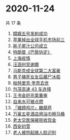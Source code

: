 # 2020-11-24

共 17 条

<!-- BEGIN -->
<!-- 最后更新时间 Tue Nov 24 2020 09:03:42 GMT+0000 (UTC) -->
1. [嫦娥五号发射成功](https://www.zhihu.com/search?q=嫦娥五号)
1. [苹果掉出全球手机市场前三](https://www.zhihu.com/search?q=苹果)
1. [耗子尾汁公司成立](https://www.zhihu.com/search?q=耗子尾汁)
1. [特朗普《巴黎协定》](https://www.zhihu.com/search?q=特朗普)
1. [上海疫情](https://www.zhihu.com/search?q=上海疫情)
1. [汪涵何炅谢娜](https://www.zhihu.com/search?q=何炅)
1. [马斯克成全球第二大富豪](https://www.zhihu.com/search?q=马斯克)
1. [男子捅死女友后藏尸冰柜](https://www.zhihu.com/search?q=男子捅死女友)
1. [帕特里克·奎恩去世](https://www.zhihu.com/search?q=冰桶挑战)
1. [包茂高速 43 车连撞](https://www.zhihu.com/search?q=包茂高速)
1. [王书金奸杀案重审](https://www.zhihu.com/search?q=王书金)
1. [自来水可被点燃](https://www.zhihu.com/search?q=自来水)
1. [「猪蹄鸡爪」糖葫芦](https://www.zhihu.com/search?q=糖葫芦)
1. [万豪五星酒店用浴巾擦马桶](https://www.zhihu.com/search?q=万豪酒店)
1. [老太交医保被拒收现金](https://www.zhihu.com/search?q=老人医保)
1. [西安初雪](https://www.zhihu.com/search?q=西安初雪)
1. [老人被抱起做人脸识别](https://www.zhihu.com/search?q=老人人脸识别)
<!-- END -->
